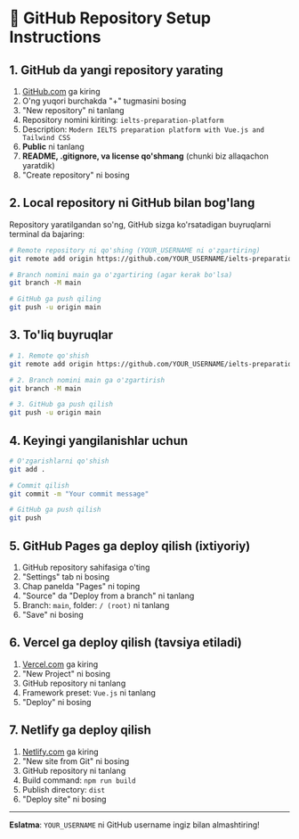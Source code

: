 # 🚀 GitHub Repository Setup Instructions

## 1. GitHub da yangi repository yarating

1. [GitHub.com](https://github.com) ga kiring
2. O'ng yuqori burchakda "+" tugmasini bosing
3. "New repository" ni tanlang
4. Repository nomini kiriting: `ielts-preparation-platform`
5. Description: `Modern IELTS preparation platform with Vue.js and Tailwind CSS`
6. **Public** ni tanlang
7. **README, .gitignore, va license qo'shmang** (chunki biz allaqachon yaratdik)
8. "Create repository" ni bosing

## 2. Local repository ni GitHub bilan bog'lang

Repository yaratilgandan so'ng, GitHub sizga ko'rsatadigan buyruqlarni terminal da bajaring:

```bash
# Remote repository ni qo'shing (YOUR_USERNAME ni o'zgartiring)
git remote add origin https://github.com/YOUR_USERNAME/ielts-preparation-platform.git

# Branch nomini main ga o'zgartiring (agar kerak bo'lsa)
git branch -M main

# GitHub ga push qiling
git push -u origin main
```

## 3. To'liq buyruqlar

```bash
# 1. Remote qo'shish
git remote add origin https://github.com/YOUR_USERNAME/ielts-preparation-platform.git

# 2. Branch nomini main ga o'zgartirish
git branch -M main

# 3. GitHub ga push qilish
git push -u origin main
```

## 4. Keyingi yangilanishlar uchun

```bash
# O'zgarishlarni qo'shish
git add .

# Commit qilish
git commit -m "Your commit message"

# GitHub ga push qilish
git push
```

## 5. GitHub Pages ga deploy qilish (ixtiyoriy)

1. GitHub repository sahifasiga o'ting
2. "Settings" tab ni bosing
3. Chap panelda "Pages" ni toping
4. "Source" da "Deploy from a branch" ni tanlang
5. Branch: `main`, folder: `/ (root)` ni tanlang
6. "Save" ni bosing

## 6. Vercel ga deploy qilish (tavsiya etiladi)

1. [Vercel.com](https://vercel.com) ga kiring
2. "New Project" ni bosing
3. GitHub repository ni tanlang
4. Framework preset: `Vue.js` ni tanlang
5. "Deploy" ni bosing

## 7. Netlify ga deploy qilish

1. [Netlify.com](https://netlify.com) ga kiring
2. "New site from Git" ni bosing
3. GitHub repository ni tanlang
4. Build command: `npm run build`
5. Publish directory: `dist`
6. "Deploy site" ni bosing

---

**Eslatma**: `YOUR_USERNAME` ni GitHub username ingiz bilan almashtiring!
